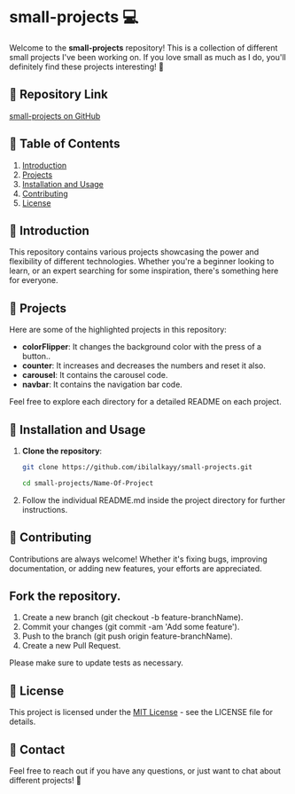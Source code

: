 # small-projects 💻

Welcome to the **small-projects** repository! This is a collection of different small projects I've been working on. If you love small as much as I do, you'll definitely find these projects interesting! 🚀

## 📎 Repository Link
[small-projects on GitHub](https://github.com/ibilalkayy/small-projects)

## 📌 Table of Contents
1. [Introduction](#introduction)
2. [Projects](#projects)
3. [Installation and Usage](#installation-and-usage)
4. [Contributing](#contributing)
5. [License](#license)

## 📘 Introduction

This repository contains various projects showcasing the power and flexibility of different technologies. Whether you're a beginner looking to learn, or an expert searching for some inspiration, there's something here for everyone.

## 📂 Projects

Here are some of the highlighted projects in this repository:

- **colorFlipper**: It changes the background color with the press of a button..
- **counter**: It increases and decreases the numbers and reset it also.
- **carousel**: It contains the carousel code.
- **navbar**: It contains the navigation bar code.

Feel free to explore each directory for a detailed README on each project.

## 🔧 Installation and Usage

1. **Clone the repository**:
   ```bash
   git clone https://github.com/ibilalkayy/small-projects.git

   cd small-projects/Name-Of-Project

2. Follow the individual README.md inside the project directory for further instructions.

## 🙋 Contributing

Contributions are always welcome! Whether it's fixing bugs, improving documentation, or adding new features, your efforts are appreciated.

## Fork the repository.

1. Create a new branch (git checkout -b feature-branchName).
2. Commit your changes (git commit -am 'Add some feature').
3. Push to the branch (git push origin feature-branchName).
4. Create a new Pull Request.

Please make sure to update tests as necessary.

## 📄 License

This project is licensed under the [MIT License](LICENSE) - see the LICENSE file for details.

## 💌 Contact

Feel free to reach out if you have any questions, or just want to chat about different projects! 👋

